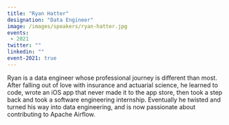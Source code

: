 ```yaml
---
title: "Ryan Hatter"
designation: "Data Engineer"
image: /images/speakers/ryan-hatter.jpg
events:
 - 2021
twitter: ""
linkedin: ""
event-2021: true
---
```


Ryan is a data engineer whose professional journey is different than most. After falling out of love with insurance and actuarial science, he learned to code, wrote an iOS app that never made it to the app store, then took a step back and took a software engineering internship. Eventually he twisted and turned his way into data engineering, and is now passionate about contributing to Apache Airflow.